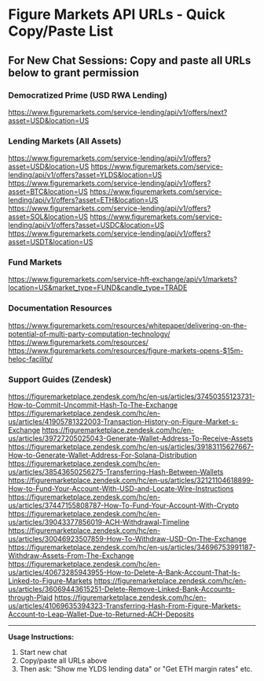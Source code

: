 # Figure Markets API URLs - Quick Copy/Paste List

## For New Chat Sessions: Copy and paste all URLs below to grant permission

### Democratized Prime (USD RWA Lending)
https://www.figuremarkets.com/service-lending/api/v1/offers/next?asset=USD&location=US

### Lending Markets (All Assets)
https://www.figuremarkets.com/service-lending/api/v1/offers?asset=USD&location=US
https://www.figuremarkets.com/service-lending/api/v1/offers?asset=YLDS&location=US
https://www.figuremarkets.com/service-lending/api/v1/offers?asset=BTC&location=US
https://www.figuremarkets.com/service-lending/api/v1/offers?asset=ETH&location=US
https://www.figuremarkets.com/service-lending/api/v1/offers?asset=SOL&location=US
https://www.figuremarkets.com/service-lending/api/v1/offers?asset=USDC&location=US
https://www.figuremarkets.com/service-lending/api/v1/offers?asset=USDT&location=US

### Fund Markets
https://www.figuremarkets.com/service-hft-exchange/api/v1/markets?location=US&market_type=FUND&candle_type=TRADE

### Documentation Resources
https://www.figuremarkets.com/resources/whitepaper/delivering-on-the-potential-of-multi-party-computation-technology/
https://www.figuremarkets.com/resources/
https://www.figuremarkets.com/resources/figure-markets-opens-$15m-heloc-facility/

### Support Guides (Zendesk)
https://figuremarketplace.zendesk.com/hc/en-us/articles/37450355123731-How-to-Commit-Uncommit-Hash-To-The-Exchange
https://figuremarketplace.zendesk.com/hc/en-us/articles/41905781322003-Transaction-History-on-Figure-Market-s-Exchange
https://figuremarketplace.zendesk.com/hc/en-us/articles/39727205025043-Generate-Wallet-Address-To-Receive-Assets
https://figuremarketplace.zendesk.com/hc/en-us/articles/39183115627667-How-to-Generate-Wallet-Address-For-Solana-Distribution
https://figuremarketplace.zendesk.com/hc/en-us/articles/38543650256275-Transferring-Hash-Between-Wallets
https://figuremarketplace.zendesk.com/hc/en-us/articles/32121104618899-How-to-Fund-Your-Account-With-USD-and-Locate-Wire-Instructions
https://figuremarketplace.zendesk.com/hc/en-us/articles/37447155808787-How-To-Fund-Your-Account-With-Crypto
https://figuremarketplace.zendesk.com/hc/en-us/articles/39043377856019-ACH-Withdrawal-Timeline
https://figuremarketplace.zendesk.com/hc/en-us/articles/30046923507859-How-To-Withdraw-USD-On-The-Exchange
https://figuremarketplace.zendesk.com/hc/en-us/articles/34696753991187-Withdraw-Assets-From-The-Exchange
https://figuremarketplace.zendesk.com/hc/en-us/articles/40673285943955-How-to-Delete-A-Bank-Account-That-Is-Linked-to-Figure-Markets
https://figuremarketplace.zendesk.com/hc/en-us/articles/36069443615251-Delete-Remove-Linked-Bank-Accounts-through-Plaid
https://figuremarketplace.zendesk.com/hc/en-us/articles/41069635394323-Transferring-Hash-From-Figure-Markets-Account-to-Leap-Wallet-Due-to-Returned-ACH-Deposits

---

**Usage Instructions:**
1. Start new chat
2. Copy/paste all URLs above 
3. Then ask: "Show me YLDS lending data" or "Get ETH margin rates" etc.